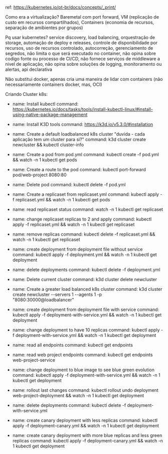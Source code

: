 ref: https://kubernetes.io/pt-br/docs/concepts/_print/

Como era a virtualização?
Baremetal com port forward, VM (replicação de custo em recursos compartilhados), Containers
(economia de recursos, separação de amibientes por grupos)

Pq usar kubernetes?
service discovery, load balancing, orquestração de storage, automação de deploy e releases,
controle de disponibilidade por recursos, uso de recursos controlado, autocorreção, gerenciamento
de segredos, não limita o que será executado no container, não opina sobre codigo fonte ou
processo de CI/CD, não fornece serviços de middleware a nivel de aplicação, não opina sobre
soluções de logging, monitoramento ou alertas, api declarativa

Não substitui docker, apenas cria uma maneira de lidar com containers (não necessariamente
containers docker, mas, OCI)

Criando Cluster k8s:
  - name: Install kubectl
    command: https://kubernetes.io/docs/tasks/tools/install-kubectl-linux/#install-using-native-package-management

  - name: Install K3D tools
    command: https://k3d.io/v5.3.0/#installation

  - name: Create a default loadbalanced k8s cluster "duvida - cada aplicação tem um cluster para si?"
    command: k3d cluster create newcluster && kubectl cluster-info

  - name: Create a pod from pod.yml
    command: kubectl create -f pod.yml && watch -n 1 kubectl get pods

  - name: Create a route to the pod
    command: kubectl port-forward pod/web-project 8080:80

  - name: Delete pod
    command: kubectl delete -f pod.yml

  - name: Create a replicaset from replicaset.yml
    command: kubectl apply -f replicaset.yml && watch -n 1 kubectl get pods

  - name: read replicaset status
    command: watch -n 1 kubectl get replicaset

  - name: change replicaset replicas to 2 and apply
    command: kubectl apply -f replicaset.yml && watch -n 1 kubectl get replicaset

  - name: remove replicas
    command: kubectl delete -f replicaset.yml && watch -n 1 kubectl get replicaset

  - name: create deployment from deployment file without service
    command: kubectl apply -f deployment.yml && watch -n 1 kubectl get deployment

  - name: delete deployments
    command: kubectl delete -f deployment.yml

  - name: Delete current cluster
    command: k3d cluster delete newcluster

  - name: Create a greater load balanced k8s cluster
    command: k3d cluster create newcluster --servers 1 --agents 1 -p "8080:30000@loadbalancer"

  - name: create deployment from deployment file with service
    command: kubectl apply -f deployment-with-service.yml && watch -n 1 kubectl get deployment

  - name: change deployment to have 10 replicas
    command: kubectl apply -f deployment-with-service.yml && watch -n 1 kubectl get deployment

  - name: read all endpoints
    command: kubectl get endpoints

  - name: read web project endpoints
    command: kubectl get endpoints web-project-service

  - name: change deployment to blue image to see blue green evolution
    command: kubectl apply -f deployment-with-service.yml && watch -n 1 kubectl get deployment

  - name: rollout last changes
    command: kubectl rollout undo deployment web-project-deployment && watch -n 1 kubectl get deployment

  - name: delete deployments
    command: kubectl delete -f deployment-with-service.yml

  - name: create canary deployment with less replicas
    command: kubectl apply -f deployment-canary.yml && watch -n 1 kubectl get deployment

  - name: create canary deployment with more blue replicas and less green replicas
    command: kubectl apply -f deployment-canary.yml && watch -n 1 kubectl get deployment
